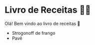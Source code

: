 # Livro de Receitas :woman_cook:

Olá! Bem vindo ao livro de receitas :wave:



- Strogonoff de frango
- Pavê
